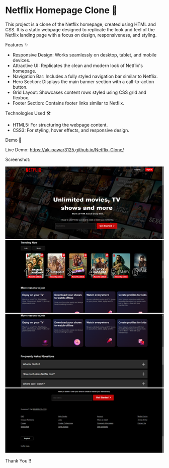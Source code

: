 # Netflix Homepage Clone 🎥

This project is a clone of the Netflix homepage, created using HTML and CSS. It is a static webpage designed to replicate the look and feel of the Netflix landing page with a focus on design, responsiveness, and styling.

Features ✨
- Responsive Design: Works seamlessly on desktop, tablet, and mobile devices.
- Attractive UI: Replicates the clean and modern look of Netflix's homepage.
- Navigation Bar: Includes a fully styled navigation bar similar to Netflix.
- Hero Section: Displays the main banner section with a call-to-action button.
- Grid Layout: Showcases content rows styled using CSS grid and flexbox.
- Footer Section: Contains footer links similar to Netflix.

Technologies Used 🛠️

- HTML5: For structuring the webpage content.
- CSS3: For styling, hover effects, and responsive design.

Demo 🎥 

Live Demo: https://ak-pawar3125.github.io/Netflix-Clone/

Screenshot:

![alt text](<Images/demo1.png>) ![alt text](<Images/demo2.png>) ![alt text](<Images/demo3.png>) ![alt text](<Images/demo4.png>)


Thank You !!
